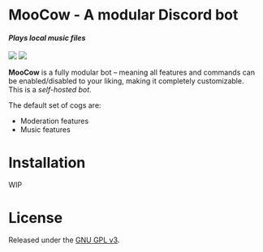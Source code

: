 # MooCow - A modular Discord bot
#### *Plays local music files*
[<img src="https://img.shields.io/badge/Support-me!-orange.svg">](https://www.patreon.com/Twentysix26)  [<img src="https://img.shields.io/badge/discord-py-blue.svg">](https://github.com/Rapptz/discord.py)

**MooCow** is a fully modular bot – meaning all features and commands can be enabled/disabled to your liking, making it completely customizable.  
This is a *self-hosted bot*.

The default set of cogs are:
* Moderation features
* Music features

# Installation

WIP

# License

Released under the [GNU GPL v3](LICENSE).
